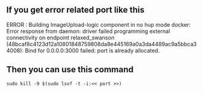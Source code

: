## If you get error related port like this

ERROR : Building ImageUpload-logic component in no hup mode
docker: Error response from daemon: driver failed programming external connectivity on endpoint relaxed_swanson (48bcaf8c4123d12a10801848759808da8e445169a0a3da4489ac9a5bbca34008): Bind for 0.0.0.0:3000 failed: port is already allocated.

## Then you can use this command

```
sudo kill -9 $(sudo lsof -t -i:<< port >>)

```


